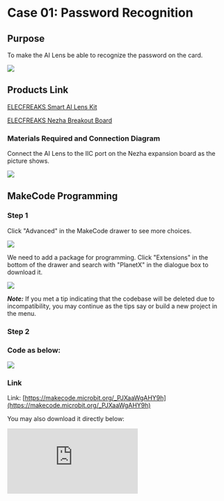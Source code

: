 ﻿# Case 01: Password Recognition

## Purpose

To make the AI Lens be able to recognize the password on the card.

![](https://wiki-media-ef.oss-cn-hongkong.aliyuncs.com/i18n/en/docusaurus-plugin-content-docs/current/microbit/sensor/planet-x-sensors/ai/images/05035_01.png)




## Products Link

[ELECFREAKS Smart AI Lens Kit](https://www.elecfreaks.com/elecfreaks-smart-ai-lens-kit.html)

[ELECFREAKS Nezha Breakout Board](https://www.elecfreaks.com/nezha-breakout-board.html)


### Materials Required and Connection Diagram


 Connect the AI Lens to the IIC port on the Nezha expansion board as the picture shows.


![](https://wiki-media-ef.oss-cn-hongkong.aliyuncs.com/i18n/en/docusaurus-plugin-content-docs/current/microbit/sensor/planet-x-sensors/ai/images/05035_01_03.png)



## MakeCode Programming


### Step 1

Click "Advanced" in the MakeCode drawer to see more choices.

![](https://wiki-media-ef.oss-cn-hongkong.aliyuncs.com/i18n/en/docusaurus-plugin-content-docs/current/microbit/sensor/planet-x-sensors/ai/images/05001_04.png)

We need to add a package for programming. Click "Extensions" in the bottom of the drawer and search with "PlanetX" in the dialogue box to download it.

![](https://wiki-media-ef.oss-cn-hongkong.aliyuncs.com/i18n/en/docusaurus-plugin-content-docs/current/microbit/sensor/planet-x-sensors/ai/images/05001_05.png)

***Note:*** If you met a tip indicating that the codebase will be deleted due to incompatibility, you may continue as the tips say or build a new project in the menu.

### Step 2

### Code as below:

![](https://wiki-media-ef.oss-cn-hongkong.aliyuncs.com/i18n/en/docusaurus-plugin-content-docs/current/microbit/sensor/planet-x-sensors/ai/images/05035_01_06.png)


### Link
Link: [https://makecode.microbit.org/_PJXaaWgAHY9h](https://makecode.microbit.org/_PJXaaWgAHY9h)

You may also download it directly below:


<div
    style={{
        position: 'relative',
        paddingBottom: '60%',
        overflow: 'hidden',
    }}
>
    <iframe
        src="https://makecode.microbit.org/_PJXaaWgAHY9h"
        frameborder="0"
        sandbox="allow-popups allow-forms allow-scripts allow-same-origin"
        style={{
            position: 'absolute',
            width: '100%',
            height: '100%',
        }}
    />
</div>


### Result
 Place the cards named 0,4,9 accordingly in the front of the lens, a smile face should display on the micro:bit; or it displays a sad face.
